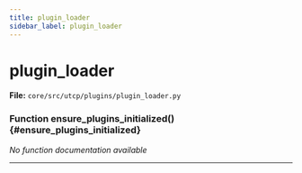 ```yaml
---
title: plugin_loader
sidebar_label: plugin_loader
---
```


# plugin_loader

**File:** `core/src/utcp/plugins/plugin_loader.py`

### Function ensure_plugins_initialized() {#ensure_plugins_initialized}

*No function documentation available*

---
